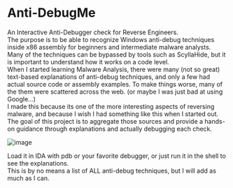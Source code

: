 # Anti-DebugMe
An Interactive Anti-Debugger check for Reverse Engineers.  
The purpose is to be able to recognize Windows anti-debug techniques inside x86 assembly for beginners and intermediate malware analysts.
Many of the techniques can be bypassed by tools such as ScyllaHide, but it is important to understand how it works on a code level.  
When I started learning Malware Analysis, there were many (not so great) text-based explanations of anti-debug techniques, and only a few had actual source code or assembly examples.
To make things worse, many of the them were scattered across the web. (or maybe I was just bad at using Google...)  
I made this because its one of the more interesting aspects of reversing malware, and because I wish I had something like this when I started out.
The goal of this project is to aggregate those sources and provide a hands-on guidance through explanations and actually debugging each check.  

![image](https://github.com/jinito14002/Anti-DebugMe/assets/99821230/1c4c79cf-075d-4ff1-8cfc-50a277cc2bc8)  

Load it in IDA with pdb or your favorite debugger, or just run it in the shell to see the explanations.  
This is by no means a list of ALL anti-debug techniques, but I will add as much as I can.
